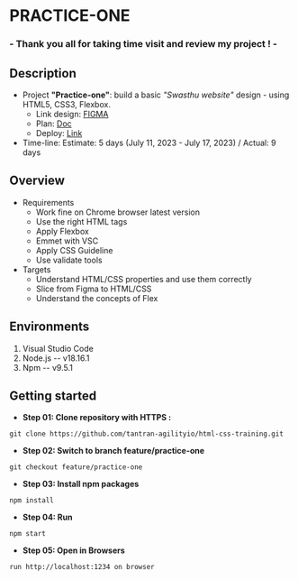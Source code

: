 # PRACTICE-ONE
### - Thank you all for taking time visit and review my project ! -
## Description
- Project **"Practice-one"**: build a basic *"Swasthu website"* design - using HTML5, CSS3, Flexbox.
    - Link design: [FIGMA](https://www.figma.com/file/fPgVhV6lef9uCoBH4YiEm7/Swasthu-website-(Community)?node-id=0%3A1&mode=dev)
    - Plan: [Doc](https://docs.google.com/document/d/1i5yfSNclPl8lYqqhsBx3LIiI4JrjbecYHukpb8H7bLI/edit)
    - Deploy: [Link](https://html-css-training-rg8k.vercel.app/)
- Time-line: Estimate: 5 days (July 11, 2023 - July 17, 2023) / Actual: 9 days

## Overview
- Requirements
    - Work fine on Chrome browser latest version
    - Use the right HTML tags
    - Apply Flexbox
    - Emmet with VSC
    - Apply CSS Guideline
    - Use validate tools
- Targets
    - Understand HTML/CSS properties and use them correctly
    - Slice from Figma to HTML/CSS
    - Understand the concepts of Flex

## Environments
1. Visual Studio Code
2. Node.js -- v18.16.1
3. Npm -- v9.5.1

## Getting started
- **Step 01: Clone repository with HTTPS :**
~~~
git clone https://github.com/tantran-agilityio/html-css-training.git
~~~
- **Step 02: Switch to branch feature/practice-one**
~~~
git checkout feature/practice-one
~~~
- **Step 03: Install npm packages**
~~~
npm install
~~~
- **Step 04: Run**
~~~
npm start
~~~
- **Step 05: Open in Browsers**
~~~
run http://localhost:1234 on browser